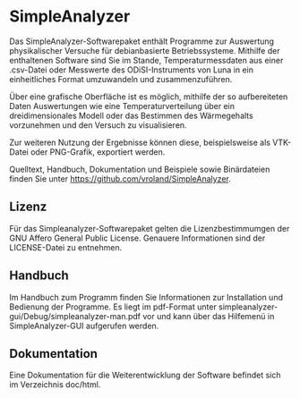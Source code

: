 SimpleAnalyzer
==============

Das SimpleAnalyzer-Softwarepaket enthält Programme zur Auswertung physikalischer Versuche für debianbasierte Betriebssysteme. 
Mithilfe der enthaltenen Software sind Sie im Stande, Temperaturmessdaten aus einer .csv-Datei oder Messwerte des ODiSI-Instruments von Luna in ein einheitliches Format umzuwandeln und zusammenzuführen.

Über eine grafische Oberfläche ist es möglich, mithilfe der so aufbereiteten Daten Auswertungen wie eine Temperaturverteilung über ein dreidimensionales Modell oder das Bestimmen des Wärmegehalts vorzunehmen und den Versuch zu visualisieren.

Zur weiteren Nutzung der Ergebnisse können diese, beispielsweise als VTK-Datei oder PNG-Grafik, exportiert werden.

Quelltext, Handbuch, Dokumentation und Beispiele sowie Binärdateien finden 
Sie unter https://github.com/vroland/SimpleAnalyzer.

Lizenz
------

Für das Simpleanalyzer-Softwarepaket gelten die Lizenzbestimmumgen der GNU Affero General Public License.
Genauere Informationen sind der LICENSE-Datei zu entnehmen.

Handbuch
--------

Im Handbuch zum Programm finden Sie Informationen zur Installation und Bedienung
der Programme. Es liegt im pdf-Format unter simpleanalyzer-gui/Debug/simpleanalyzer-man.pdf
vor und kann über das Hilfemenü in SimpleAnalyzer-GUI aufgerufen werden.

Dokumentation
-------------

Eine Dokumentation für die Weiterentwicklung der Software befindet sich im Verzeichnis
doc/html.
